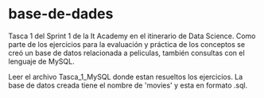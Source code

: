 # base-de-dades
Tasca 1 del Sprint 1 de la It Academy en el itinerario de Data Science. Como parte de los ejercicios para la evaluación y práctica de los conceptos se creó un base de datos relacionada a peliculas, también consultas con el lenguaje de MySQL.

Leer el archivo Tasca_1_MySQL donde estan resueltos los ejercicios. La base de datos creada tiene
el nombre de 'movies' y esta en formato .sql.